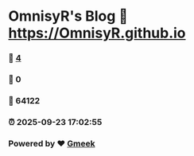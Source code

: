 # OmnisyR's Blog :link: https://OmnisyR.github.io 
### :page_facing_up: [4](https://OmnisyR.github.io/tag.html) 
### :speech_balloon: 0 
### :hibiscus: 64122 
### :alarm_clock: 2025-09-23 17:02:55 
### Powered by :heart: [Gmeek](https://github.com/Meekdai/Gmeek)
